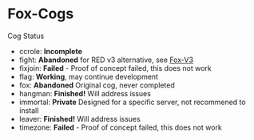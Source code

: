 # Fox-Cogs



Cog Status

  - ccrole: **Incomplete**
  - fight: **Abandoned** for RED v3 alternative, see [Fox-V3](https://github.com/bobloy/Fox-V3)
  - fixjoin: **Failed** - Proof of concept failed, this does not work
  - flag: **Working**, may continue development
  - fox: **Abandoned** Original cog, never completed
  - hangman: **Finished!** Will address issues
  - immortal: **Private** Designed for a specific server, not recommened to install
  - leaver: **Finished!** Will address issues
  - timezone: **Failed** - Proof of concept failed, this does not work